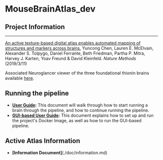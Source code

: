 # MouseBrainAtlas_dev

## Project Information

---

[An active texture-based digital atlas enables automated mapping of structures and markers across brains.](https://www.nature.com/articles/s41592-019-0328-8)
Yuncong Chen, Lauren E. McElvain, Alexander S. Tolpygo, Daniel Ferrante, Beth Friedman, Partha P. Mitra, Harvey J. Karten, Yoav Freund & David Kleinfeld. 
_Nature Methods_ (2019/3/11)

Associated Neuroglancer viewer of the three foundational thionin brains available [here](https://activebrainatlas.github.io/MouseBrainAtlas/index.html).

## Running the pipeline

  * __[User Guide](./doc/docker/README.md):__   This document will walk through how to start running a brain through the pipeline, and how to continue running the pipeline.
  * __[GUI-based User Guide](./doc/pipeline/user_guide_GUI_v2.md):__ This document explains how to set up and run the project's Docker Image, as well as how to run the GUI-based pipeline.

## Active Atlas Information

  * __[Information Document]__(./doc/information.md)
